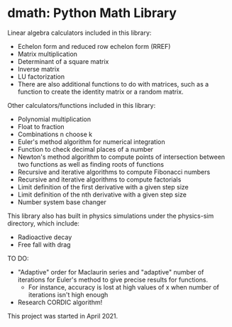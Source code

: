 # dmath: Python Math Library

Linear algebra calculators included in this library:
- Echelon form and reduced row echelon form (RREF)
- Matrix multiplication
- Determinant of a square matrix
- Inverse matrix
- LU factorization
- There are also additional functions to do with matrices, such as a function to create the identity matrix or a random matrix.

Other calculators/functions included in this library:
- Polynomial multiplication
- Float to fraction
- Combinations n choose k
- Euler's method algorithm for numerical integration
- Function to check decimal places of a number
- Newton's method algorithm to compute points of intersection between two functions as well as finding roots of functions
- Recursive and iterative algorithms to compute Fibonacci numbers
- Recursive and iterative algorithms to compute factorials
- Limit definition of the first derivative with a given step size
- Limit definition of the nth derivative with a given step size
- Number system base changer

This library also has built in physics simulations under the physics-sim directory, which include:
- Radioactive decay
- Free fall with drag

TO DO:
- "Adaptive" order for Maclaurin series and "adaptive" number of iterations for Euler's method to give precise results for functions.
    - For instance, accuracy is lost at high values of x when number of iterations isn't high enough
- Research CORDIC algorithm!



This project was started in April 2021.
